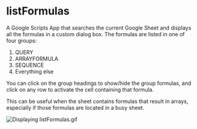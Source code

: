 # listFormulas
A Google Scripts App that searches the current Google Sheet and displays all the formulas in a custom dialog box. The formulas are listed in one of four groups:

1. QUERY
2. ARRAYFORMULA
3. SEQUENCE
4. Everything else

You can click on the group headings to show/hide the group formulas, and click on any row to activate the cell containing that formula.

This can be useful when the sheet contains formulas that result in arrays, especially if those formulas are located in a busy sheet.

<dl>
<img src="https://drive.google.com/uc?export=view&id=1k3dyyhqL7SNsq1cIAsvPMS16b9C8KPdU" alt="Displaying listFormulas.gif" aria-hidden="true">
</dl>
